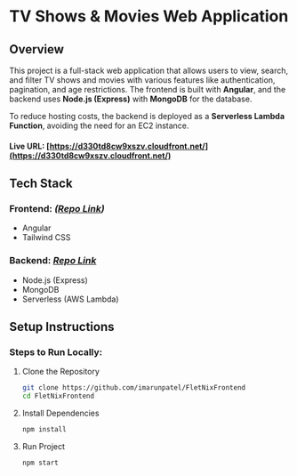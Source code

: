 # **TV Shows & Movies Web Application**  

## **Overview**  
This project is a full-stack web application that allows users to view, search, and filter TV shows and movies with various features like authentication, pagination, and age restrictions. The frontend is built with **Angular**, and the backend uses **Node.js (Express)** with **MongoDB** for the database.  

To reduce hosting costs, the backend is deployed as a **Serverless Lambda Function**, avoiding the need for an EC2 instance.  

#### Live URL: [https://d330td8cw9xszv.cloudfront.net/](https://d330td8cw9xszv.cloudfront.net/)

## **Tech Stack**  
### **Frontend:**  *([Repo Link](https://github.com/imarunpatel/FletNixFrontend))*
- Angular  
- Tailwind CSS  

### **Backend:**  *[Repo Link](https://github.com/imarunpatel/FletNixBackend)*
- Node.js (Express)  
- MongoDB  
- Serverless (AWS Lambda)  

## **Setup Instructions**  
### **Steps to Run Locally:**  
1. Clone the Repository
   ```bash  
   git clone https://github.com/imarunpatel/FletNixFrontend  
   cd FletNixFrontend
2. Install Dependencies
    ```bash  
   npm install 
2. Run Project
    ```bash  
   npm start 